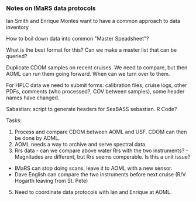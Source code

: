 ### Notes on IMaRS data protocols

Ian Smith and Enrique Montes want to have a common approach to data inventory

How to boil down data into common "Master Speadsheet"?

What is the best format for this? Can we make a master list that can be queried?

Duplicate CDOM samples on recent cruises. We need to compare, but then AOML can run them going forward. When can we turn over to them.

For HPLC data we need to submit forms: calibration files, cruise logs, other PDFs, comments (who processed?, COV between samples), some header names have changed.

Sabastian: script to generate headers for SeaBASS sebastian. R Code?




Tasks:
1. Process and compare CDOM between AOML and USF. CDOM can then be done by AOML.
2. AOML needs a way to archive and serve spectral data.
4. Rrs data - can we compare above water Rrs with the two instruments? - Magnitudes are different, but Rrs seems comperable. Is this a unit issue?
 - IMaRS can stop doing scans, leave it to AOML with a new sensor.
 - Dave English can compare the two instruments before next cruise (R/V Hogarth leaving from St. Pete)
5. Need to coordinate data protocols with Ian and Enrique at AOML. 
